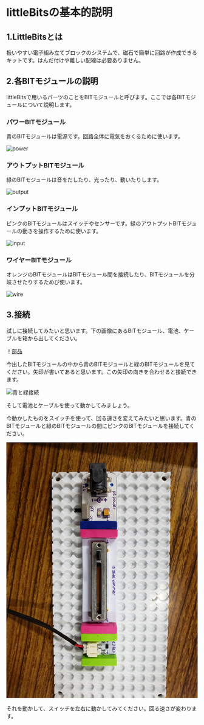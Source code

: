 # littleBitsの基本的説明

## 1.LittleBitsとは

扱いやすい電子組み立てブロックのシステムで、磁石で簡単に回路が作成できるキットです。はんだ付けや難しい配線は必要ありません。

## 2.各BITモジュールの説明
littleBitsで用いるパーツのことをBITモジュールと呼びます。ここでは各BITモジュールについて説明します。

### パワーBITモジュール
青のBITモジュールは電源です。回路全体に電気をおくるために使います。

![power](power.jpg)

### アウトプットBITモジュール
緑のBITモジュールは音をだしたり、光ったり、動いたりします。

![output](output.jpg)

### インプットBITモジュール
ピンクのBITモジュールはスイッチやセンサーです。緑のアウトプットBITモジュールの動きを操作するために使います。

![input](input.jpg)

### ワイヤーBITモジュール
オレンジのBITモジュールはBITモジュール間を接続したり、BITモジュールを分岐させたりするためび使います。

![wire](wire.jpg)

## 3.接続
試しに接続してみたいと思います。下の画像にあるBITモジュール、電池、ケーブルを箱から出してください。

！[部品](buhin.jp)

今出したBITモジュールの中から青のBITモジュールと緑のBITモジュールを見てください。矢印が書いてあると思います。この矢印の向きを合わせると接続できます。

![青と緑接続](bluegreen.jpg)

そして電池とケーブルを使って動かしてみましょう。


今動かしたものをスイッチを使って、回る速さを変えてみたいと思います。青のBITモジュールと緑のBITモジュールの間にピンクのBITモジュールを接続してください。

![ピンク接続](pink.jpg)

それを動かして、スイッチを左右に動かしてみてください。回る速さが変わります。




